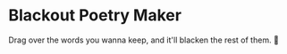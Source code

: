 # Blackout Poetry Maker

Drag over the words you wanna keep, and it'll blacken the rest of them. :blue_heart: